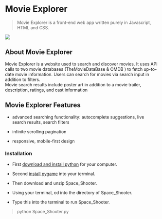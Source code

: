 # Movie Explorer
>Movie Explorer is a front-end web app written purely in Javascript, HTML and CSS.

![](SpaceGif.gif)

## About Movie Explorer
Movie Explorer is a website used to search and discover movies. It uses API calls to two movie databases (TheMovieDataBase & OMDB ) to fetch up-to-date movie information. Users can search for movies via search input in addition to filters.  <br />
Movie search results include poster art in addition to a movie trailer, description, ratings, and cast information  <br />


## Movie Explorer Features

- advanced searching functionality: autocomplete suggestions, live search results, search filters

- infinite scrolling pagination

- responsive, mobile-first design 

### Installation

- First [download and install python](https://www.python.org/downloads/) for your computer.

- Second [install pygame](https://www.pygame.org/wiki/GettingStarted) into your terminal.

- Then download and unzip Space_Shooter.

- Using your terminal, cd into the directory of Space_Shooter.

- Type this into the terminal to run Space_Shooter.
>python Space_Shooter.py
